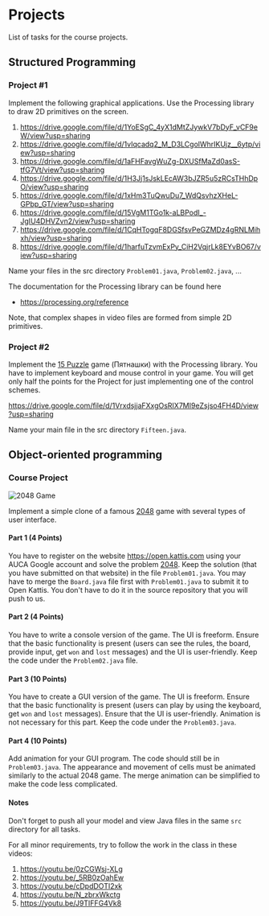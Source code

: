 Projects
========

List of tasks for the course projects.

## Structured Programming

### Project #1

Implement the following graphical applications. Use the Processing library to
draw 2D primitives on the screen.

1. <https://drive.google.com/file/d/1YoESgC_4yX1dMtZJywkV7bDyF_vCF9eW/view?usp=sharing>
2. <https://drive.google.com/file/d/1vIqcadq2_M_D3LCgolWhrIKUjz__6ytp/view?usp=sharing>
3. <https://drive.google.com/file/d/1aFHFavgWuZg-DXUSfMaZd0asS-tfG7Vt/view?usp=sharing>
4. <https://drive.google.com/file/d/1H3Jj1sJskLEcAW3bJZR5u5zRCsTHhDpO/view?usp=sharing>
5. <https://drive.google.com/file/d/1xHm3TuQwuDu7_WdQsvhzXHeL-GPbp_GT/view?usp=sharing>
6. <https://drive.google.com/file/d/15VgM1TGo1k-aLBPodI_-JgIU4DHVZvn2/view?usp=sharing>
7. <https://drive.google.com/file/d/1CqHTogqF8DGSfsvPeGZMDz4gRNLMihxh/view?usp=sharing>
8. <https://drive.google.com/file/d/1harfuTzvmExPy_CiH2VqjrLk8EYvBO67/view?usp=sharing>

Name your files in the src directory `Problem01.java`, `Problem02.java`, ...

The documentation for the Processing library can be found here

* <https://processing.org/reference>

Note, that complex shapes in video files are formed from simple 2D primitives.

### Project #2

Implement the [15 Puzzle](https://en.wikipedia.org/wiki/15_puzzle) game (Пятнашки)
with the Processing library. You have to implement keyboard and mouse control in
your game. You will get only half the points for the Project for just
implementing one of the control schemes.

<https://drive.google.com/file/d/1VrxdsjjaFXxgOsRIX7MI9eZsjso4FH4D/view?usp=sharing>

Name your main file in the src directory `Fifteen.java`.

## Object-oriented programming

### Course Project

![2048 Game](https://i.imgur.com/4AMtPep.png)

Implement a simple clone of a famous [2048](https://play2048.co) game with several types of user interface.

#### Part 1 (4 Points)

You have to register on the website https://open.kattis.com using your AUCA Google account and solve the problem [2048](https://open.kattis.com/problems/2048). Keep the solution (that you have submitted on that website) in the file `Problem01.java`. You may have to merge the `Board.java` file first with `Problem01.java` to submit it to Open Kattis. You don't have to do it in the source repository that you will push to us.

#### Part 2 (4 Points)

You have to write a console version of the game. The UI is freeform. Ensure that the basic functionality is present (users can see the rules, the board, provide input, get `won` and `lost` messages) and the UI is user-friendly. Keep the code under the `Problem02.java` file.

#### Part 3 (10 Points)

You have to create a GUI version of the game. The UI is freeform. Ensure that the basic functionality is present (users can play by using the keyboard, get `won` and `lost` messages). Ensure that the UI is user-friendly. Animation is not necessary for this part. Keep the code under the `Problem03.java`.

#### Part 4 (10 Points)

Add animation for your GUI program. The code should still be in `Problem03.java`. The appearance and movement of cells must be animated similarly to the actual 2048 game. The merge animation can be simplified to make the code less complicated.

#### Notes

Don't forget to push all your model and view Java files in the same `src` directory for all tasks.

For all minor requirements, try to follow the work in the class in these videos:

1. https://youtu.be/0zCGWsj-XLg
2. https://youtu.be/_5RB0zOahEw
3. https://youtu.be/cDpdDOTI2xk
4. https://youtu.be/N_zbrxWkctg
5. https://youtu.be/J9TIFFG4Vk8
